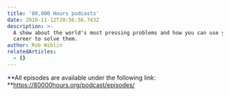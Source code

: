```yaml
---
title: '80,000 Hours podcasts'
date: 2018-11-12T20:56:56.743Z
description: >-
  A show about the world's most pressing problems and how you can use your
  career to solve them.
author: Rob Wiblin
relatedArticles:
  - {}
---
```

**All episodes are available under the following link: **<https://80000hours.org/podcast/episodes/>
